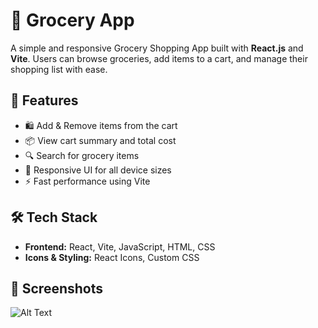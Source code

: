 # 🛒 Grocery App

A simple and responsive Grocery Shopping App built with **React.js** and **Vite**. Users can browse groceries, add items to a cart, and manage their shopping list with ease.

## 🚀 Features

- 🛍️ Add & Remove items from the cart
- 📦 View cart summary and total cost
- 🔍 Search for grocery items
- 📱 Responsive UI for all device sizes
- ⚡ Fast performance using Vite

## 🛠️ Tech Stack

- **Frontend:** React, Vite, JavaScript, HTML, CSS
- **Icons & Styling:** React Icons, Custom CSS

## 📸 Screenshots

![Alt Text](/grocery-app/public.GroceryPreview.png)





